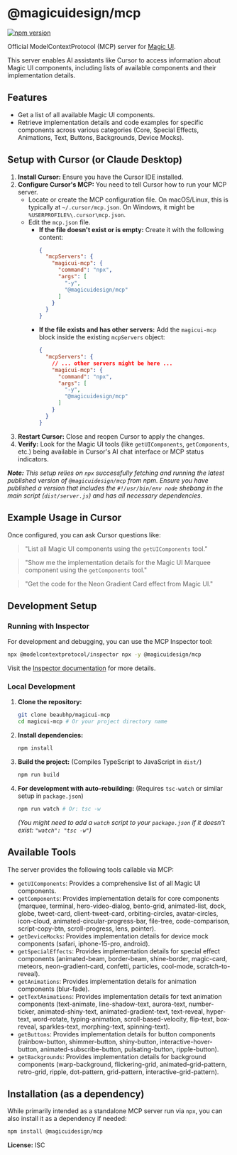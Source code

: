# @magicuidesign/mcp

[![npm version](https://badge.fury.io/js/%40magicuidesign%2Fmcp.svg)](https://badge.fury.io/js/%40magicuidesign%2Fmcp)

Official ModelContextProtocol (MCP) server for [Magic UI](https://magicui.design/).

This server enables AI assistants like Cursor to access information about Magic UI components, including lists of available components and their implementation details.

## Features

*   Get a list of all available Magic UI components.
*   Retrieve implementation details and code examples for specific components across various categories (Core, Special Effects, Animations, Text, Buttons, Backgrounds, Device Mocks).

## Setup with Cursor (or Claude Desktop)

1.  **Install Cursor:** Ensure you have the Cursor IDE installed.
2.  **Configure Cursor's MCP:** You need to tell Cursor how to run your MCP server.
    *   Locate or create the MCP configuration file. On macOS/Linux, this is typically at `~/.cursor/mcp.json`. On Windows, it might be `%USERPROFILE%\.cursor\mcp.json`.
    *   Edit the `mcp.json` file.
        *   **If the file doesn't exist or is empty:** Create it with the following content:
            ```json
            {
              "mcpServers": {
                "magicui-mcp": {
                  "command": "npx",
                  "args": [
                    "-y",
                    "@magicuidesign/mcp"
                  ]
                }
              }
            }
            ```
        *   **If the file exists and has other servers:** Add the `magicui-mcp` block inside the existing `mcpServers` object:
            ```json
            {
              "mcpServers": {
                // ... other servers might be here ...
                "magicui-mcp": {
                  "command": "npx",
                  "args": [
                    "-y",
                    "@magicuidesign/mcp"
                  ]
                }
              }
            }
            ```
3.  **Restart Cursor:** Close and reopen Cursor to apply the changes.
4.  **Verify:** Look for the Magic UI tools (like `getUIComponents`, `getComponents`, etc.) being available in Cursor's AI chat interface or MCP status indicators.

***Note:** This setup relies on `npx` successfully fetching and running the *latest published version* of `@magicuidesign/mcp` from npm. Ensure you have published a version that includes the `#!/usr/bin/env node` shebang in the main script (`dist/server.js`) and has all necessary dependencies.*

## Example Usage in Cursor

Once configured, you can ask Cursor questions like:

> "List all Magic UI components using the `getUIComponents` tool."

> "Show me the implementation details for the Magic UI Marquee component using the `getComponents` tool."

> "Get the code for the Neon Gradient Card effect from Magic UI."

## Development Setup

### Running with Inspector

For development and debugging, you can use the MCP Inspector tool:

```bash
npx @modelcontextprotocol/inspector npx -y @magicuidesign/mcp
```

Visit the [Inspector documentation](https://docs.modelcontextprotocol.dev/mcp-inspector/introduction) for more details.

### Local Development

1.  **Clone the repository:**
    ```bash
    git clone beaubhp/magicui-mcp
    cd magicui-mcp # Or your project directory name
    ```
2.  **Install dependencies:**
    ```bash
    npm install
    ```
3.  **Build the project:** (Compiles TypeScript to JavaScript in `dist/`)
    ```bash
    npm run build
    ```
4.  **For development with auto-rebuilding:** (Requires `tsc-watch` or similar setup in `package.json`)
    ```bash
    npm run watch # Or: tsc -w
    ```
    *(You might need to add a `watch` script to your `package.json` if it doesn't exist: `"watch": "tsc -w"`)*

## Available Tools

The server provides the following tools callable via MCP:

*   `getUIComponents`: Provides a comprehensive list of all Magic UI components.
*   `getComponents`: Provides implementation details for core components (marquee, terminal, hero-video-dialog, bento-grid, animated-list, dock, globe, tweet-card, client-tweet-card, orbiting-circles, avatar-circles, icon-cloud, animated-circular-progress-bar, file-tree, code-comparison, script-copy-btn, scroll-progress, lens, pointer).
*   `getDeviceMocks`: Provides implementation details for device mock components (safari, iphone-15-pro, android).
*   `getSpecialEffects`: Provides implementation details for special effect components (animated-beam, border-beam, shine-border, magic-card, meteors, neon-gradient-card, confetti, particles, cool-mode, scratch-to-reveal).
*   `getAnimations`: Provides implementation details for animation components (blur-fade).
*   `getTextAnimations`: Provides implementation details for text animation components (text-animate, line-shadow-text, aurora-text, number-ticker, animated-shiny-text, animated-gradient-text, text-reveal, hyper-text, word-rotate, typing-animation, scroll-based-velocity, flip-text, box-reveal, sparkles-text, morphing-text, spinning-text).
*   `getButtons`: Provides implementation details for button components (rainbow-button, shimmer-button, shiny-button, interactive-hover-button, animated-subscribe-button, pulsating-button, ripple-button).
*   `getBackgrounds`: Provides implementation details for background components (warp-background, flickering-grid, animated-grid-pattern, retro-grid, ripple, dot-pattern, grid-pattern, interactive-grid-pattern).

## Installation (as a dependency)

While primarily intended as a standalone MCP server run via `npx`, you can also install it as a dependency if needed:

```bash
npm install @magicuidesign/mcp
```

**License:** ISC
